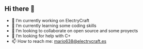 ## Hi there 👋
- 🔭 I’m currently working on ElectryCraft
- 🌱 I’m currently learning some coding skills
- 👯 I’m looking to collaborate on open source and some proyects
- 🤔 I’m looking for help with C+
- 📫 How to reach me: mario638@electrycraft.es

<!--
**mario638/mario638** is a ✨ _special_ ✨ repository because its `README.md` (this file) appears on your GitHub profile.

Here are some ideas to get you started:

- 🔭 I’m currently working on ...
- 🌱 I’m currently learning ...
- 👯 I’m looking to collaborate on ...
- 🤔 I’m looking for help with ...
- 💬 Ask me about ...
- 📫 How to reach me: ...
- 😄 Pronouns: ...
- ⚡ Fun fact: ...
-->
